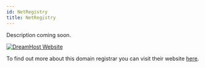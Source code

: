 ```yaml
---
id: NetRegistry
title: NetRegistry
---
```


Description coming soon.

[<img alt="DreamHost Website" src="/img/DreamHost.png" />](https://www.netregistry.com.au/)

To find out more about this domain registrar you can visit their website [here](https://www.netregistry.com.au/).
